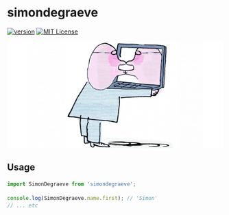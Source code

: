 # simondegraeve

[![version](https://img.shields.io/npm/v/simondegraeve.svg?style=flat-square)](https://npm.im/simondegraeve)
[![MIT License](https://img.shields.io/npm/l/simondegraeve.svg?style=flat-square)](../../LICENCE.md)

![narcissistic](../../images/narcissistic.jpg)

## Usage

```javascript
import SimonDegraeve from 'simondegraeve';

console.log(SimonDegraeve.name.first); // 'Simon'
// ... etc
```
